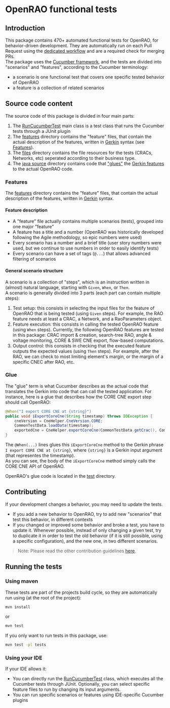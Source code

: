 # OpenRAO functional tests

## Introduction
This package contains 470+ automated functional tests for OpenRAO, for behavior-driven development. 
They are automatically run on each Pull Request using the [dedicated workflow]() 
and are a required check for merging PRs.  
The package uses the [Cucumber framework](https://cucumber.io/), 
and the tests are divided into "scenarios" and "features", according to the Cucumber terminology:
- a scenario is one functional test that covers one specific tested behavior of OpenRAO
- a feature is a collection of related scenarios

## Source code content
The source code of this package is divided in four main parts:
1. The [RunCucumberTest](src/test/java/com/powsybl/openrao/tests/RunCucumberTest.java) main class is a test class that 
   runs the Cucumber tests through a JUnit plugin
2. The [features](src/test/resources/features) directory contains the "feature" files, that contain the actual description 
   of the features, written in [Gerkin](https://cucumber.io/docs/gherkin/) syntax (see [Features](#features)).
3. The [files](src/test/resources/files) directory contains the file resources for the tests (CRACs, Networks, etc) 
   seperated according to their business type.
4. The [java source](src/test/java/com/powsybl/openrao/tests) directory contains code that ["glues"](#glue)
   the [Gerkin features](#features) to the actual OpenRAO code.

### Features
The [features](src/test/resources/features) directory contains the "feature" files, that contain the actual description
of the features, written in [Gerkin](https://cucumber.io/docs/gherkin/) syntax.

#### Feature description
- A "feature" file actually contains multiple scenarios (tests), grouped into one major "feature"
- A feature has a title and a number (OpenRAO was historically developed following the Agile methodology, so epic numbers were used)
- Every scenario has a number and a brief title (user story numbers were used, but we continue to use numbers in order to easily identify tests)
- Every scenario can have a set of tags (`@...`) that allows advanced filtering of scenarios

#### General scenario structure
A scenario is a collection of "steps", which is an instruction written in (almost) natural language, starting with `Given`,
`When`, or `Then`.  
A scenario is generally divided into 3 parts (each part can contain multiple steps):
1. Test setup: this consists in selecting the input files for the feature of OpenRAO that is being tested (using `Given` steps). 
   For example, the RAO feature needs at least a CRAC, a Network, and a RaoParameters object.
2. Feature execution: this consists in calling the tested OpenRAO feature (using `When` steps). Currently, the following 
   OpenRAO features are tested in this package: CRAC import & creation, search-tree RAO, angle & voltage monitoring, 
   CORE & SWE CNE export, flow-based computations.
3. Output control: this consists in checking that the executed feature outputs the expected values (using `Then` steps). 
   For example, after the RAO, we can check to most limiting element's margin, or the margin of a specific CNEC after RAO, etc. 

### Glue
The "glue" term is what Cucumber describes as the actual code that translates the Gerkin into code that can call the 
tested application. For instance, here is a glue that describes how the CORE CNE export step should call OpenRAO:
```java
@When("I export CORE CNE at {string}")
public void iExportCoreCne(String timestamp) throws IOException {
    cneVersion = CneHelper.CneVersion.CORE;
    CommonTestData.loadData(timestamp);
    exportedCne = CneHelper.exportCoreCne(CommonTestData.getCrac(), CommonTestData.getCracCreationContext(), CommonTestData.getNetwork(), CommonTestData.getRaoResult(), CommonTestData.getRaoParameters());
}
```
The `@When(...)` lines glues this `iExportCoreCne` method to the Gerkin phrase `I export CORE CNE at {string}`, 
where `{string}` is a Gerkin input argument (that representes the timestamp).  
As you can see, the body of the `iExportCoreCne` method simply calls the CORE CNE API of OpenRAO.  

OpenRAO's glue code is located in the [test](src/test/java/com/powsybl/openrao/tests) directory.

## Contributing
If your development changes a behavior, you may need to update the tests.  
- If you add a new behavior to OpenRAO, try to add new "scenarios" that test this behavior, in different contexts
- If you changed or improved some behavior and broke a test, you have to update it. Whenever possible, instead of only 
  changing a given test, try to duplicate it in order to test the old behavior (if it is still possible, using a 
  specific configuration), and the new one, in two different scenarios.

> Note: Please read the other contribution guidelines [here](../CONTRIBUTING.md).

## Running the tests

### Using maven
These tests are part of the projects build cycle, so they are automatically run using (at the root of the project):
```bash
mvn install
```
or 
```bash
mvn test
```

If you only want to run tests in this package, use:
```bash
mvn test -pl tests
```

### Using your IDE
If your IDE allows it:
- You can directly run the [RunCucumberTest](src/test/java/com/powsybl/openrao/tests/RunCucumberTest.java) class, 
  which executes all the Cucumber tests through JUnit. Optionally, you can select specific feature files to run by 
  changing its input arguments.
- You can run specific scenarios or features using IDE-specific Cucumber plugins
